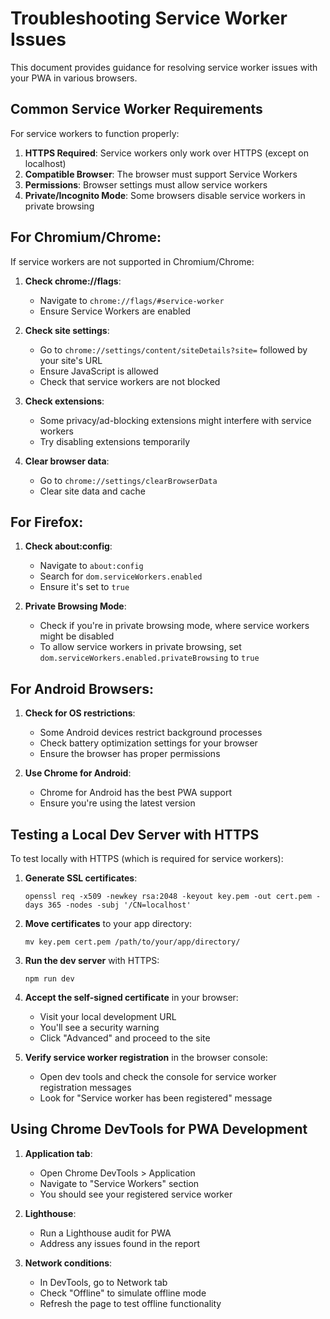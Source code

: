 # Troubleshooting Service Worker Issues

This document provides guidance for resolving service worker issues with your PWA in various browsers.

## Common Service Worker Requirements

For service workers to function properly:

1. **HTTPS Required**: Service workers only work over HTTPS (except on localhost)
2. **Compatible Browser**: The browser must support Service Workers
3. **Permissions**: Browser settings must allow service workers
4. **Private/Incognito Mode**: Some browsers disable service workers in private browsing

## For Chromium/Chrome:

If service workers are not supported in Chromium/Chrome:

1. **Check chrome://flags**:
   - Navigate to `chrome://flags/#service-worker`
   - Ensure Service Workers are enabled

2. **Check site settings**:
   - Go to `chrome://settings/content/siteDetails?site=` followed by your site's URL
   - Ensure JavaScript is allowed
   - Check that service workers are not blocked

3. **Check extensions**:
   - Some privacy/ad-blocking extensions might interfere with service workers
   - Try disabling extensions temporarily

4. **Clear browser data**:
   - Go to `chrome://settings/clearBrowserData`
   - Clear site data and cache

## For Firefox:

1. **Check about:config**:
   - Navigate to `about:config`
   - Search for `dom.serviceWorkers.enabled`
   - Ensure it's set to `true`

2. **Private Browsing Mode**:
   - Check if you're in private browsing mode, where service workers might be disabled
   - To allow service workers in private browsing, set `dom.serviceWorkers.enabled.privateBrowsing` to `true`

## For Android Browsers:

1. **Check for OS restrictions**:
   - Some Android devices restrict background processes
   - Check battery optimization settings for your browser
   - Ensure the browser has proper permissions

2. **Use Chrome for Android**:
   - Chrome for Android has the best PWA support
   - Ensure you're using the latest version

## Testing a Local Dev Server with HTTPS

To test locally with HTTPS (which is required for service workers):

1. **Generate SSL certificates**:
   ```
   openssl req -x509 -newkey rsa:2048 -keyout key.pem -out cert.pem -days 365 -nodes -subj '/CN=localhost'
   ```

2. **Move certificates** to your app directory:
   ```
   mv key.pem cert.pem /path/to/your/app/directory/
   ```

3. **Run the dev server** with HTTPS:
   ```
   npm run dev
   ```

4. **Accept the self-signed certificate** in your browser:
   - Visit your local development URL
   - You'll see a security warning
   - Click "Advanced" and proceed to the site

5. **Verify service worker registration** in the browser console:
   - Open dev tools and check the console for service worker registration messages
   - Look for "Service worker has been registered" message

## Using Chrome DevTools for PWA Development

1. **Application tab**:
   - Open Chrome DevTools > Application
   - Navigate to "Service Workers" section
   - You should see your registered service worker

2. **Lighthouse**:
   - Run a Lighthouse audit for PWA
   - Address any issues found in the report

3. **Network conditions**:
   - In DevTools, go to Network tab
   - Check "Offline" to simulate offline mode
   - Refresh the page to test offline functionality
